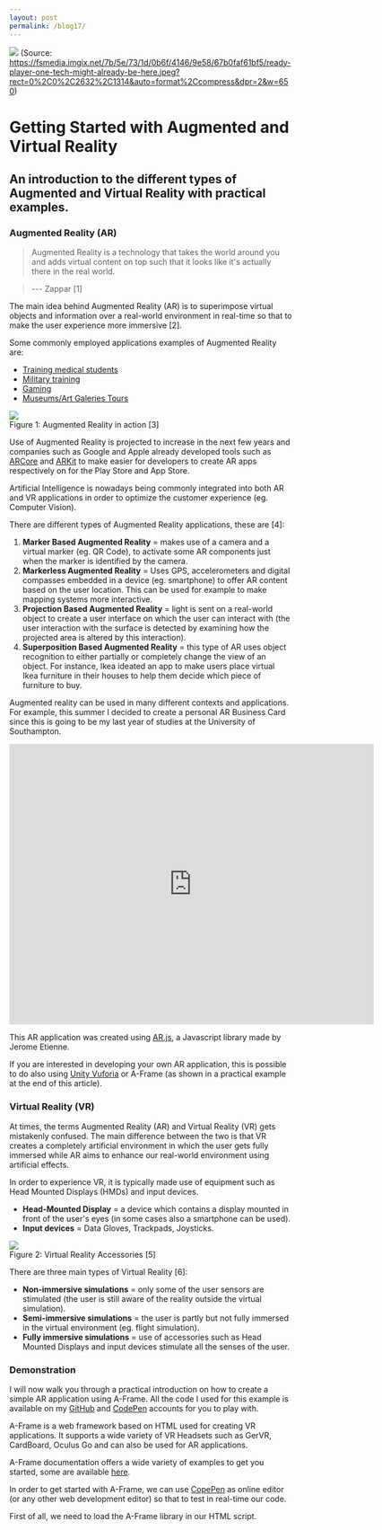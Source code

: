 ```yaml
---
layout: post
permalink: /blog17/
---
```


![](https://cdn-images-1.medium.com/max/2560/1*FeSc_WWKBHW1JJ9WlC94JQ.jpeg)
<span class="figcaption_hack">(Source: <https://fsmedia.imgix.net/7b/5e/73/1d/0b6f/4146/9e58/67b0faf61bf5/ready-player-one-tech-might-already-be-here.jpeg?rect=0%2C0%2C2632%2C1314&auto=format%2Ccompress&dpr=2&w=650>) </span>

# Getting Started with Augmented and Virtual Reality

## An introduction to the different types of Augmented and Virtual Reality with practical examples.

### Augmented Reality (AR)

> Augmented Reality is a technology that takes the world around you and adds virtual content on top such that it looks like it's actually there in the real world.

> --- Zappar [1]

The main idea behind Augmented Reality (AR) is to superimpose virtual objects and information over a real-world environment in real-time so that to make the user experience more immersive [2]. 

Some commonly employed applications examples of Augmented Reality are: 

-   [Training medical students](https://www.youtube.com/watch?v=h4M6BTYRlKQ)
-   [Military training](https://jasoren.com/augmented-reality-military/)
-   [Gaming](https://www.ericsson.com/en/trends-and-insights/consumerlab/consumer-insights/reports/ready-steady-game)
-   [Museums/Art Galeries Tours](https://www.museumnext.com/article/how-museums-are-using-augmented-reality/)

![](https://cdn-images-1.medium.com/max/1200/1*t7VCdVxPgAdLOMgRd71X3Q.jpeg)<br>
<span class="figcaption_hack"> Figure 1: Augmented Reality in action [3] </span>

Use of Augmented Reality is projected to increase in the next few years and companies such as Google and Apple already developed tools such as [ARCore](https://developers.google.com/ar/distribute/) and [ARKit](https://developer.apple.com/augmented-reality/) to make easier for developers to create AR apps respectively on for the Play Store and App Store.

Artificial Intelligence is nowadays being commonly integrated into both AR and VR applications in order to optimize the customer experience (eg. Computer Vision).

There are different types of Augmented Reality applications, these are [4]:

1.  **Marker Based Augmented Reality** = makes use of a camera and a virtual marker (eg. QR Code), to activate some AR components just when the marker is identified by the camera.
2.  **Markerless Augmented Reality** = Uses GPS, accelerometers and digital compasses embedded in a device (eg. smartphone) to offer AR content based on the user location. This can be used for example to make mapping systems more interactive.
3.  **Projection Based Augmented Reality** = light is sent on a real-world object to create a user interface on which the user can interact with (the user interaction with the surface is detected by examining how the projected area is altered by this interaction).
4.  **Superposition Based Augmented Reality** = this type of AR uses object recognition to either partially or completely change the view of an object. For instance, Ikea ideated an app to make users place virtual Ikea furniture in their houses to help them decide which piece of furniture to buy.

Augmented reality can be used in many different contexts and applications. For example, this summer I decided to create a personal AR Business Card since this is going to be my last year of studies at the University of Southampton. 

<div>
  <iframe align="middle" width="650" height="500" src="https://www.youtube.com/embed/-vswyZpXOtE?rel=0" 
          frameborder="0" allowfullscreen>
  </iframe>
</div>

This AR application was created using [AR.js](https://github.com/jeromeetienne/AR.js), a Javascript library made by Jerome Etienne.

If you are interested in developing your own AR application, this is possible to do also using [Unity Vuforia](https://www.youtube.com/watch?v=MtiUx_szKbI&list=WL&index=93&t=0s) or A-Frame (as shown in a practical example at the end of this article).

### Virtual Reality (VR)

At times, the terms Augmented Reality (AR) and Virtual Reality (VR) gets mistakenly confused. The main difference between the two is that VR creates a completely artificial environment in which the user gets fully immersed while AR aims to enhance our real-world environment using artificial effects.

In order to experience VR, it is typically made use of equipment such as Head Mounted Displays (HMDs) and input devices.

-   **Head-Mounted Display** = a device which contains a display mounted in front of the user's eyes (in some cases also a smartphone can be used).
-   **Input devices** = Data Gloves, Trackpads, Joysticks.

![](https://cdn-images-1.medium.com/max/1200/1*6Tje54sTMBRucEez6WmL8w.jpeg)<br>
<span class="figcaption_hack"> Figure 2: Virtual Reality Accessories [5] </span>

There are three main types of Virtual Reality [6]:

-   **Non-immersive simulations** = only some of the user sensors are stimulated (the user is still aware of the reality outside the virtual simulation).
-   **Semi-immersive simulations** = the user is partly but not fully immersed in the virtual environment (eg. flight simulation).
-   **Fully immersive simulations** = use of accessories such as Head Mounted Displays and input devices stimulate all the senses of the user.

### Demonstration

I will now walk you through a practical introduction on how to create a simple AR application using A-Frame. All the code I used for this example is available on my [GitHub](https://github.com/pierpaolo28/Artificial-Intelligence-Projects/blob/master/Virtual%20Reality%20%28VR%29/VR.html) and [CodePen](https://codepen.io/pierpaolo28/pen/pMeJKQ) accounts for you to play with.

A-Frame is a web framework based on HTML used for creating VR applications. It supports a wide variety of VR Headsets such as GerVR, CardBoard, Oculus Go and can also be used for AR applications.

A-Frame documentation offers a wide variety of examples to get you started, some are available [here](https://aframe.io/examples/showcase/helloworld/).

In order to get started with A-Frame, we can use [CopePen](https://codepen.io/mozillavr/pen/BjygdO) as online editor (or any other web development editor) so that to test in real-time our code. 

First of all, we need to load the A-Frame library in our HTML script.

<script src="<https://aframe.io/releases/0.9.0/aframe.min.js>" </script>

In this example, I will create an interactive picture which we can rotate 360° in a virtual environment.

To do so, I divided the code below in 5 main sections:

1.  Loading all the libraries/dependencies necessary for this example.
2.  Loading the image to be used and preprocess it to fit the virtual environment.
3.  Adding animations to the image.
4.  Adding a text banner to welcome the user to the application.
5.  Enabling Camera and Mouse Cursor interactions to add interactivity with the virtual environment.

As a result, the following animation has been created:

<div>
  <iframe align="middle" width="650" height="500" src="https://www.youtube.com/embed/DFpKcR7n6VA?rel=0" 
          frameborder="0" allowfullscreen>
  </iframe>
</div>

If you are interested to test yourself this application, just open [this CodePen link](https://codepen.io/pierpaolo28/pen/pMeJKQ) while browsing on your smartphone!

### Contacts

If you want to keep updated with my latest articles and projects [follow me on Medium](https://medium.com/@pierpaoloippolito28?source=post_page---------------------------) and subscribe to my [mailing list](http://eepurl.com/gwO-Dr?source=post_page---------------------------). These are some of my contacts details:

-   [Linkedin](https://uk.linkedin.com/in/pier-paolo-ippolito-202917146?source=post_page---------------------------)
-   [Personal Blog](https://pierpaolo28.github.io/blog/?source=post_page---------------------------)
-   [Personal Website](https://pierpaolo28.github.io/?source=post_page---------------------------)
-   [Medium Profile](https://towardsdatascience.com/@pierpaoloippolito28?source=post_page---------------------------)
-   [GitHub](https://github.com/pierpaolo28?source=post_page---------------------------)
-   [Kaggle](https://www.kaggle.com/pierpaolo28?source=post_page---------------------------)

### Bibliography

[1] Augmented Reality, Zappar. Accessed at: <https://www.zappar.com/augmented-reality/>

[2] How Augmented Reality Works, HowStuffWorks, KEVIN BONSOR & NATHAN CHANDLER. Accessed at: <https://computer.howstuffworks.com/augmented-reality.htm>

[3] 3 WAYS AUGMENTED REALITY CAN DRIVE VALUE FOR AUTO BRANDS, blippar. Accessed at: <https://www.blippar.com/blog/2018/10/24/3-ways-augmented-reality-can-drive-value-for-auto-brands>

[4] Reality Technologies, The Ultimate Guide to Understanding\
Augmented Reality (AR) Technology. Accessed at: <https://www.realitytechnologies.com/augmented-reality/>

[5] Oculus Rift S Hands-On Impressions. GameInformer --- BEN REEVES. Accessed at: <https://www.gameinformer.com/gdc-2019/2019/03/20/oculus-rift-s-hands-on-impressions>

[6] Reality Technologies, The Ultimate Guide to Understanding\
Virtual Reality (VR) Technology. Accessed at: <https://www.realitytechnologies.com/virtual-reality/>
